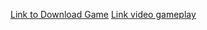 [Link to Download Game](https://drive.google.com/drive/folders/11iwdcs5OMl19vBOpm2wFaW8yBWrvdCbv?usp=drive_link)
[Link video gameplay](https://www.youtube.com/watch?v=VBMaooiD1p4&t=268s)
